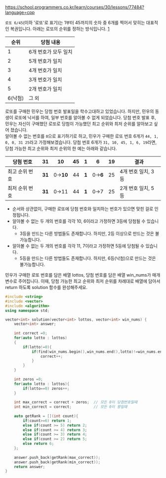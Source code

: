 https://school.programmers.co.kr/learn/courses/30/lessons/77484?language=cpp

`로또 6/45`(이하 '로또'로 표기)는 1부터 45까지의 숫자 중 6개를 찍어서 맞히는 대표적인 복권입니다. 아래는 로또의 순위를 정하는 방식입니다. [1](https://school.programmers.co.kr/learn/courses/30/lessons/77484?language=cpp#fn1)

|순위|당첨 내용|
|---|---|
|1|6개 번호가 모두 일치|
|2|5개 번호가 일치|
|3|4개 번호가 일치|
|4|3개 번호가 일치|
|5|2개 번호가 일치|
|6(낙첨)|그 외|

로또를 구매한 민우는 당첨 번호 발표일을 학수고대하고 있었습니다. 하지만, 민우의 동생이 로또에 낙서를 하여, 일부 번호를 알아볼 수 없게 되었습니다. 당첨 번호 발표 후, 민우는 자신이 구매했던 로또로 당첨이 가능했던 최고 순위와 최저 순위를 알아보고 싶어 졌습니다.  
알아볼 수 없는 번호를 `0`으로 표기하기로 하고, 민우가 구매한 로또 번호 6개가 `44, 1, 0, 0, 31 25`라고 가정해보겠습니다. 당첨 번호 6개가 `31, 10, 45, 1, 6, 19`라면, 당첨 가능한 최고 순위와 최저 순위의 한 예는 아래와 같습니다.

|당첨 번호|31|10|45|1|6|19|결과|
|---|---|---|---|---|---|---|---|
|최고 순위 번호|**31**|0→**10**|44|**1**|0→**6**|25|4개 번호 일치, 3등|
|최저 순위 번호|**31**|0→11|44|**1**|0→7|25|2개 번호 일치, 5등|

- 순서와 상관없이, 구매한 로또에 당첨 번호와 일치하는 번호가 있으면 맞힌 걸로 인정됩니다.
- 알아볼 수 없는 두 개의 번호를 각각 10, 6이라고 가정하면 3등에 당첨될 수 있습니다.
    - 3등을 만드는 다른 방법들도 존재합니다. 하지만, 2등 이상으로 만드는 것은 불가능합니다.
- 알아볼 수 없는 두 개의 번호를 각각 11, 7이라고 가정하면 5등에 당첨될 수 있습니다.
    - 5등을 만드는 다른 방법들도 존재합니다. 하지만, 6등(낙첨)으로 만드는 것은 불가능합니다.

민우가 구매한 로또 번호를 담은 배열 lottos, 당첨 번호를 담은 배열 win_nums가 매개변수로 주어집니다. 이때, 당첨 가능한 최고 순위와 최저 순위를 차례대로 배열에 담아서 return 하도록 solution 함수를 완성해주세요.

```c++
#include <string>
#include <vector>
#include <algorithm>
using namespace std;

vector<int> solution(vector<int> lottos, vector<int> win_nums) {
    vector<int> answer;
    
    int correct =0;
    for(auto lotto : lottos)
    {
        if(lotto!=0){
            if(find(win_nums.begin(),win_nums.end(),lotto)!=win_nums.end()){
                correct++;
            }
        }
    }
    
    int zeros =0;
    for(auto lotto : lottos){
        if(lotto==0) zeros++;
    }
    
    int max_correct = correct + zeros;  // 모든 0이 당첨번호일때
    int min_correct = correct;          // 모든 0이 꽝일때
    
    auto getRank = [](int count){
        if(count>=6) return 1;
        else if(count >= 5) return 2;
        else if(count >= 4) return 3;
        else if(count >= 3) return 4;
        else if(count >= 2) return 5;
        else return 6;
    };
    
    answer.push_back(getRank(max_correct));
    answer.push_back(getRank(min_correct));
    return answer;
}


```